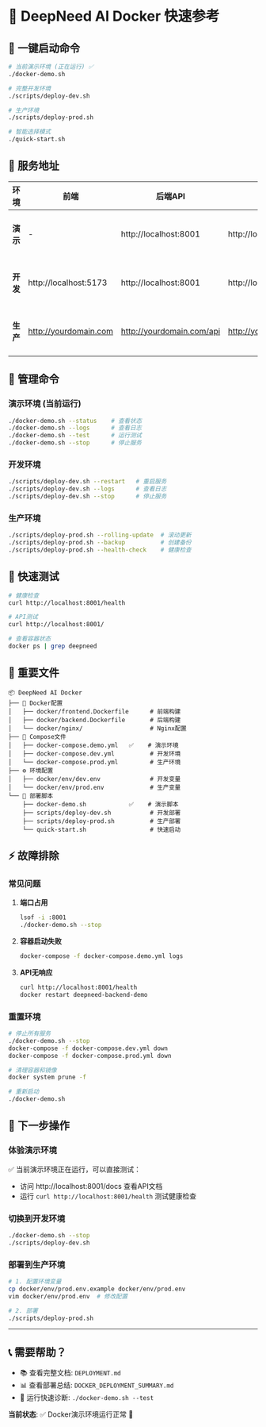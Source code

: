 # 🐳 DeepNeed AI Docker 快速参考

## 🚀 一键启动命令

```bash
# 当前演示环境 (正在运行) ✅
./docker-demo.sh

# 完整开发环境
./scripts/deploy-dev.sh

# 生产环境
./scripts/deploy-prod.sh

# 智能选择模式
./quick-start.sh
```

## 📡 服务地址

| 环境 | 前端 | 后端API | API文档 | 数据库管理 | 状态 |
|------|------|---------|---------|------------|------|
| **演示** | - | http://localhost:8001 | http://localhost:8001/docs | - | ✅ **运行中** |
| **开发** | http://localhost:5173 | http://localhost:8001 | http://localhost:8001/docs | http://localhost:8080 | ✅ 已配置 |
| **生产** | http://yourdomain.com | http://yourdomain.com/api | http://yourdomain.com/docs | - | ✅ 已配置 |

## 🔧 管理命令

### 演示环境 (当前运行)
```bash
./docker-demo.sh --status    # 查看状态
./docker-demo.sh --logs      # 查看日志
./docker-demo.sh --test      # 运行测试
./docker-demo.sh --stop      # 停止服务
```

### 开发环境
```bash
./scripts/deploy-dev.sh --restart   # 重启服务
./scripts/deploy-dev.sh --logs      # 查看日志
./scripts/deploy-dev.sh --stop      # 停止服务
```

### 生产环境
```bash
./scripts/deploy-prod.sh --rolling-update  # 滚动更新
./scripts/deploy-prod.sh --backup          # 创建备份
./scripts/deploy-prod.sh --health-check    # 健康检查
```

## 🧪 快速测试

```bash
# 健康检查
curl http://localhost:8001/health

# API测试
curl http://localhost:8001/

# 查看容器状态
docker ps | grep deepneed
```

## 📁 重要文件

```
📦 DeepNeed AI Docker
├── 🐳 Docker配置
│   ├── docker/frontend.Dockerfile      # 前端构建
│   ├── docker/backend.Dockerfile       # 后端构建
│   └── docker/nginx/                   # Nginx配置
├── 🚀 Compose文件
│   ├── docker-compose.demo.yml   ✅    # 演示环境
│   ├── docker-compose.dev.yml          # 开发环境
│   └── docker-compose.prod.yml         # 生产环境
├── ⚙️ 环境配置
│   ├── docker/env/dev.env              # 开发变量
│   └── docker/env/prod.env             # 生产变量
└── 🔧 部署脚本
    ├── docker-demo.sh            ✅    # 演示脚本
    ├── scripts/deploy-dev.sh           # 开发部署
    ├── scripts/deploy-prod.sh          # 生产部署
    └── quick-start.sh                  # 快速启动
```

## ⚡ 故障排除

### 常见问题

1. **端口占用**
   ```bash
   lsof -i :8001
   ./docker-demo.sh --stop
   ```

2. **容器启动失败**
   ```bash
   docker-compose -f docker-compose.demo.yml logs
   ```

3. **API无响应**
   ```bash
   curl http://localhost:8001/health
   docker restart deepneed-backend-demo
   ```

### 重置环境
```bash
# 停止所有服务
./docker-demo.sh --stop
docker-compose -f docker-compose.dev.yml down
docker-compose -f docker-compose.prod.yml down

# 清理容器和镜像
docker system prune -f

# 重新启动
./docker-demo.sh
```

## 🎯 下一步操作

### 体验演示环境
✅ 当前演示环境正在运行，可以直接测试：
- 访问 http://localhost:8001/docs 查看API文档
- 运行 `curl http://localhost:8001/health` 测试健康检查

### 切换到开发环境
```bash
./docker-demo.sh --stop
./scripts/deploy-dev.sh
```

### 部署到生产环境
```bash
# 1. 配置环境变量
cp docker/env/prod.env.example docker/env/prod.env
vim docker/env/prod.env  # 修改配置

# 2. 部署
./scripts/deploy-prod.sh
```

---

## 📞 需要帮助？

- 📚 查看完整文档: `DEPLOYMENT.md`
- 📊 查看部署总结: `DOCKER_DEPLOYMENT_SUMMARY.md`
- 🔧 运行快速诊断: `./docker-demo.sh --test`

**当前状态**: ✅ Docker演示环境运行正常 🚀 